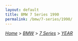 ```yaml
---
layout: default
title: BMW 7 Series 1990
permalink: /bmw/7-series/1990/
---
```

[*Home*](/) > [*BMW*](/bmw/) > [*7 Series*](/bmw/7-series/) > [*YEAR*](/bmw/7-series/year/)
